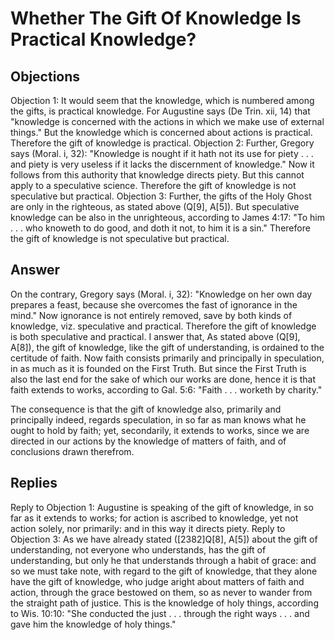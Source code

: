 # Whether The Gift Of Knowledge Is Practical Knowledge?
## Objections
Objection 1: It would seem that the knowledge, which is numbered among the gifts, is practical knowledge. For Augustine says (De Trin. xii, 14) that "knowledge is concerned with the actions in which we make use of external things." But the knowledge which is concerned about actions is practical. Therefore the gift of knowledge is practical.
Objection 2: Further, Gregory says (Moral. i, 32): "Knowledge is nought if it hath not its use for piety . . . and piety is very useless if it lacks the discernment of knowledge." Now it follows from this authority that knowledge directs piety. But this cannot apply to a speculative science. Therefore the gift of knowledge is not speculative but practical.
Objection 3: Further, the gifts of the Holy Ghost are only in the righteous, as stated above (Q[9], A[5]). But speculative knowledge can be also in the unrighteous, according to James 4:17: "To him . . . who knoweth to do good, and doth it not, to him it is a sin." Therefore the gift of knowledge is not speculative but practical.
## Answer
On the contrary, Gregory says (Moral. i, 32): "Knowledge on her own day prepares a feast, because she overcomes the fast of ignorance in the mind." Now ignorance is not entirely removed, save by both kinds of knowledge, viz. speculative and practical. Therefore the gift of knowledge is both speculative and practical.
I answer that, As stated above (Q[9], A[8]), the gift of knowledge, like the gift of understanding, is ordained to the certitude of faith. Now faith consists primarily and principally in speculation, in as much as it is founded on the First Truth. But since the First Truth is also the last end for the sake of which our works are done, hence it is that faith extends to works, according to Gal. 5:6: "Faith . . . worketh by charity."

The consequence is that the gift of knowledge also, primarily and principally indeed, regards speculation, in so far as man knows what he ought to hold by faith; yet, secondarily, it extends to works, since we are directed in our actions by the knowledge of matters of faith, and of conclusions drawn therefrom.
## Replies
Reply to Objection 1: Augustine is speaking of the gift of knowledge, in so far as it extends to works; for action is ascribed to knowledge, yet not action solely, nor primarily: and in this way it directs piety.
Reply to Objection 3: As we have already stated ([2382]Q[8], A[5]) about the gift of understanding, not everyone who understands, has the gift of understanding, but only he that understands through a habit of grace: and so we must take note, with regard to the gift of knowledge, that they alone have the gift of knowledge, who judge aright about matters of faith and action, through the grace bestowed on them, so as never to wander from the straight path of justice. This is the knowledge of holy things, according to Wis. 10:10: "She conducted the just . . . through the right ways . . . and gave him the knowledge of holy things."